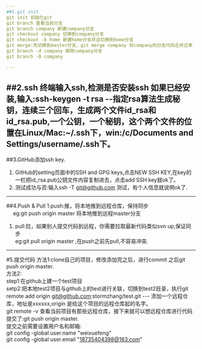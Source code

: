 ```yaml
--- 
##1.git init
git init 初始化git
git branch 查看当前分支
git branch company 新建company分支
git checkout company 切换到company分支
git checkout -b home 新建home分支并且切换到home分支
git merge:先切换到master分支，git merge company 将company的分支代码合并过来
git branch -d company 删除company分支
git branch -D company

---
```

##2.ssh
终端输入ssh,检测是否安装ssh
如果已经安装,输入:ssh-keygen -t rsa --指定rsa算法生成秘钥，连续三个回车，生成两个文件id_rsa和id_rsa.pub,一个公钥，一个秘钥，这个两个文件的位置在Linux/Mac:~/.ssh下，win:/c/Documents and Settings/username/.ssh下。
---
##3.GitHub添加ssh key.
1. GitHub的setting页面中的SSH and GPG keys,点击NEW SSH KEY,在key的一栏把id_rsa.pub公钥文件内容复制进去，点击add SSH key就ok了。
1. 测试成功与否:输入ssh -T git@github.com 测试，有个人信息就说明ok了.
--- 
##4.Push & Pull
1.push:推，将本地推到远程仓库，保持同步<br/>　
    eg:git push origin master 将本地推到远程master分支<br/>
1. pull:拉，如果别人提交代码到远程，你需要拉取最新代码类似svn up,保证同步<br/>
    eg:git pull origin master ,在push之前先pull,不容易冲突.
---
#5.提交代码
方法1:clone自己的项目，修改添加完之后，进行commit 之后git push origin master.<br/>
方法2:<br/>
    step1:在github上建一个test项目<br/>
    setp2:把本地test2项目与github上的test进行关联，切换到test2目录，执行git remote add origin git@github.com:stormzhang/test.git
        --- 添加一个远程仓库，地址是xxxxxx,origin 是给这个项目的远程仓库起的名字。<br/>
git remote -v 查看当前项目有那些远程仓库，接下来就可以想远程仓库进行代码提交了:git push origin master.<br/>
提交之前需要设置用户名和邮箱:<br>
git config -global user.name "weixuefeng"<br/>
git config -global user.email "18735404398@163.com"
